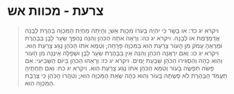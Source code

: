 # צרעת - מכוות אש

> ויקרא יג כד: אוֹ בָשָׂר כִּי יִהְיֶה בְעֹרוֹ מִכְוַת אֵשׁ; וְהָיְתָה מִחְיַת הַמִּכְוָה בַּהֶרֶת לְבָנָה אֲדַמְדֶּמֶת אוֹ לְבָנָה.
> ויקרא יג כה: וְרָאָה אֹתָהּ הַכֹּהֵן וְהִנֵּה נֶהְפַּךְ שֵׂעָר לָבָן בַּבַּהֶרֶת וּמַרְאֶהָ עָמֹק מִן הָעוֹר צָרַעַת הִוא בַּמִּכְוָה פָּרָחָה; וְטִמֵּא אֹתוֹ הַכֹּהֵן נֶגַע צָרַעַת הִוא.
> ויקרא יג כו: וְאִם יִרְאֶנָּה הַכֹּהֵן וְהִנֵּה אֵין בַּבַּהֶרֶת שֵׂעָר לָבָן וּשְׁפָלָה אֵינֶנָּה מִן הָעוֹר וְהִוא כֵהָה וְהִסְגִּירוֹ הַכֹּהֵן שִׁבְעַת יָמִים.
> ויקרא יג כז: וְרָאָהוּ הַכֹּהֵן בַּיּוֹם הַשְּׁבִיעִי:  אִם פָּשֹׂה תִפְשֶׂה בָּעוֹר וְטִמֵּא הַכֹּהֵן אֹתוֹ נֶגַע צָרַעַת הִוא.
> ויקרא יג כח: וְאִם תַּחְתֶּיהָ תַעֲמֹד הַבַּהֶרֶת לֹא פָשְׂתָה בָעוֹר וְהִוא כֵהָה שְׂאֵת הַמִּכְוָה הִוא; וְטִהֲרוֹ הַכֹּהֵן כִּי צָרֶבֶת הַמִּכְוָה הִוא. 
 


